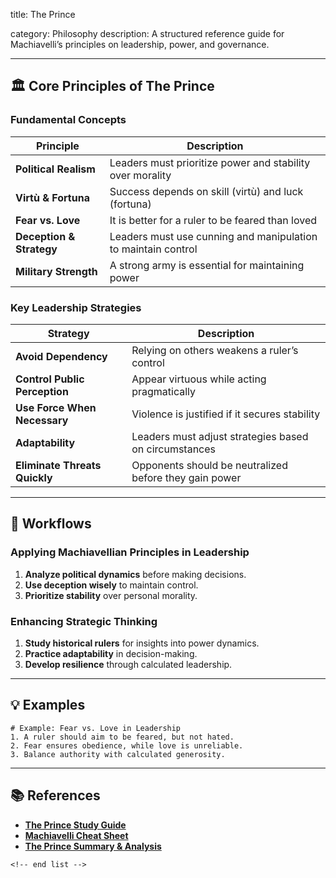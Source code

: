 title: The Prince

category: Philosophy
description: A structured reference guide for Machiavelli’s principles on leadership, power, and governance.

---

## 🏛️ **Core Principles of The Prince**

### **Fundamental Concepts**

| Principle                      | Description                                                   |
| ------------------------------ | ------------------------------------------------------------- |
| **Political Realism**    | Leaders must prioritize power and stability over morality     |
| **Virtù & Fortuna**     | Success depends on skill (virtù) and luck (fortuna)          |
| **Fear vs. Love**        | It is better for a ruler to be feared than loved              |
| **Deception & Strategy** | Leaders must use cunning and manipulation to maintain control |
| **Military Strength**    | A strong army is essential for maintaining power              |

### **Key Leadership Strategies**

| Strategy                            | Description                                            |
| ----------------------------------- | ------------------------------------------------------ |
| **Avoid Dependency**          | Relying on others weakens a ruler’s control           |
| **Control Public Perception** | Appear virtuous while acting pragmatically             |
| **Use Force When Necessary**  | Violence is justified if it secures stability          |
| **Adaptability**              | Leaders must adjust strategies based on circumstances  |
| **Eliminate Threats Quickly** | Opponents should be neutralized before they gain power |

---

## 🔄 **Workflows**

### **Applying Machiavellian Principles in Leadership**

1. **Analyze political dynamics** before making decisions.
2. **Use deception wisely** to maintain control.
3. **Prioritize stability** over personal morality.

### **Enhancing Strategic Thinking**

1. **Study historical rulers** for insights into power dynamics.
2. **Practice adaptability** in decision-making.
3. **Develop resilience** through calculated leadership.

---

## 💡 **Examples**

```plaintext
# Example: Fear vs. Love in Leadership
1. A ruler should aim to be feared, but not hated.  
2. Fear ensures obedience, while love is unreliable.  
3. Balance authority with calculated generosity.  
```

---

## 📚 **References**

- **[The Prince Study Guide](https://www.sparknotes.com/philosophy/prince/)**
- **[Machiavelli Cheat Sheet](https://www.studocu.com/en-gb/document/the-london-school-of-economics-and-political-science/introduction-to-political-theory/machiavelli-cheat-sheet/6649789)**
- **[The Prince Summary &amp; Analysis](https://www.litcharts.com/lit/the-prince)**

```
<!-- end list -->
```
